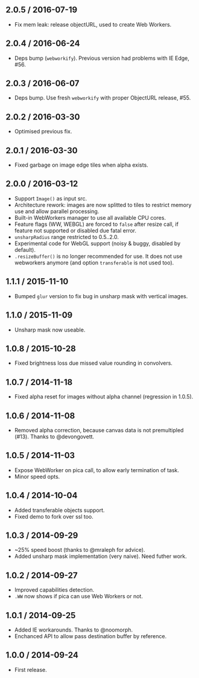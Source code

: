 2.0.5 / 2016-07-19
------------------

- Fix mem leak: release objectURL, used to create Web Workers.


2.0.4 / 2016-06-24
------------------

- Deps bump (`webworkify`). Previous version had problems with IE Edge, #56.


2.0.3 / 2016-06-07
------------------

- Deps bump. Use fresh `webworkify` with proper ObjectURL release, #55.


2.0.2 / 2016-03-30
------------------

- Optimised previous fix.


2.0.1 / 2016-03-30
------------------

- Fixed garbage on image edge tiles when alpha exists.


2.0.0 / 2016-03-12
------------------

- Support `Image()` as input src.
- Architecture rework: images are now splitted to tiles to restrict memory use
  and allow parallel processing.
- Built-in WebWorkers manager to use all available CPU cores.
- Feature flags (WW, WEBGL) are forced to `false` after resize call,
  if feature not supported or disabled due fatal error.
- `unsharpRadius` range restricted to 0.5..2.0.
- Experimental code for WebGL support (noisy & buggy, disabled by default).
- `.resizeBuffer()` is no longer recommended for use. It does not use webworkers
  anymore (and option `transferable` is not used too).


1.1.1 / 2015-11-10
------------------

- Bumped `glur` version to fix bug in unsharp mask with vertical images.


1.1.0 / 2015-11-09
------------------

- Unsharp mask now useable.


1.0.8 / 2015-10-28
------------------

- Fixed brightness loss due missed value rounding in convolvers.


1.0.7 / 2014-11-18
------------------

- Fixed alpha reset for images without alpha channel (regression in 1.0.5).


1.0.6 / 2014-11-08
------------------

- Removed alpha correction, because canvas data is not premultipled (#13).
  Thanks to @devongovett.


1.0.5 / 2014-11-03
------------------

- Expose WebWorker on pica call, to allow early termination of task.
- Minor speed opts.


1.0.4 / 2014-10-04
------------------

- Added transferable objects support.
- Fixed demo to fork over ssl too.


1.0.3 / 2014-09-29
------------------

- ~25% speed boost (thanks to @mraleph for advice).
- Added unsharp mask implementation (very naive). Need futher work.


1.0.2 / 2014-09-27
------------------

- Improved capabilities detection.
- `.WW` now shows if pica can use Web Workers or not.


1.0.1 / 2014-09-25
------------------

- Added IE workarounds. Thanks to @noomorph.
- Enchanced API to allow pass destination buffer by reference.


1.0.0 / 2014-09-24
------------------

- First release.
